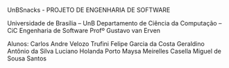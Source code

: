 UnBSnacks - PROJETO DE ENGENHARIA DE SOFTWARE

Universidade de Brasília – UnB
Departamento de Ciência da Computação – CiC
Engenharia de Software
Profº Gustavo van Erven

Alunos:
Carlos Andre Velozo Trufini
Felipe Garcia da Costa
Geraldino Antônio da Silva
Luciano Holanda Porto
Maysa Meirelles Casella
Miguel de Sousa Santos

